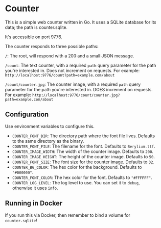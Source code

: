 # Counter

This is a simple web counter written in Go. It uses a SQLite database for its data; the path
is counter.sqlite.

It's accessible on port 9776.

The counter responds to three possible paths:

`/`: The root, will respond with a 200 and a small JSON message.

`/count`: The text counter, with a required `path` query parameter for the path you're interested in. Does not increment on requests. For example: `http://localhost:9776/count?path=example.com/about`

`/count/counter.jpg`: The counter image, with a required `path` query parameter for the path you're interested in. DOES increment on requests. For example: `http://localhost:9776/count/counter.jpg?path=example.com/about`

## Configuration

Use environment variables to configure this.

* `COUNTER_FONT_DIR`: The directory path where the font file lives. Defaults to the same directory as the binary.
* `COUNTER_FONT_FILE`: The filename for the font. Defaults to `Berylium.ttf`.
* `COUNTER_IMAGE_WIDTH`: The width of the counter image. Defaults to `200`.
* `COUNTER_IMAGE_HEIGHT`: The height of the counter image. Defaults to `50`.
* `COUNTER_FONT_SIZE`: The font size for the counter image. Defaults to `32`.
* `COUNTER_BG_COLOR`: The hex color for the background. Defaults to `"#000000"`.
* `COUNTER_FONT_COLOR`: The hex color for the font. Defaults to `"#FFFFFF"`.
* `COUNTER_LOG_LEVEL`: The log level to use. You can set it to `debug`, otherwise it uses `info`.

## Running in Docker

If you run this via Docker, then remember to bind a volume for `counter.sqlite`!
